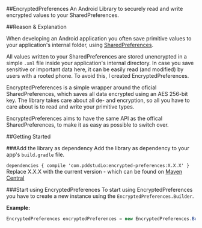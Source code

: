 ##EncryptedPreferences
An Android Library to securely read and write encrypted values to your SharedPreferences.

##Reason & Explanation

When developing an Android application you often save primitive values to your application's internal folder, using [SharedPreferences](https://developer.android.com/reference/android/content/SharedPreferences.html).

All values written to your SharedPreferences are stored unencrypted in a simple `.xml` file inside your application's internal directory. In case you save sensitive or important data here, it can be easily read (and modified) by users with a rooted phone. To avoid this, I created EncryptedPreferences.

EncryptedPreferences is a simple wrapper around the oficial SharedPreferences, which saves all data encrypted using an AES 256-bit key. The library takes care about all de- and encryption, so all you have to care about is to read and write your primitive types.

EncryptedPreferences aims to have the same API as the offical SharedPreferences, to make it as easy as possible to switch over.

##Getting Started

###Add the library as dependency
Add the library as dependency to your app's `build.gradle` file.

`
dependencies {
    compile 'com.pddstudio:encrypted-preferences:X.X.X'
}
`
Replace X.X.X with the current version - which can be found on [Maven Central]()

###Start using EncryptedPreferences
To start using EncryptedPreferences you have to create a new instance using the `EncryptedPreferences.Builder`.

**Example:**

```java
EncryptedPreferences encryptedPreferences = new EncryptedPreferences.Builder(this).withEncryptionPassword("password").build();
```
